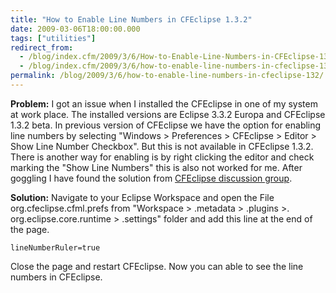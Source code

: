 ```yaml
---
title: "How to Enable Line Numbers in CFEclipse 1.3.2"
date: 2009-03-06T18:00:00.000
tags: ["utilities"]
redirect_from: 
  - /blog/index.cfm/2009/3/6/How-to-Enable-Line-Numbers-in-CFEclipse-132/
  - /blog/index.cfm/2009/3/6/how-to-enable-line-numbers-in-cfeclipse-132/
permalink: /blog/2009/3/6/how-to-enable-line-numbers-in-cfeclipse-132/
---
```

**Problem:**  I got an issue when I installed the CFEclipse in one of my system at work place. The installed versions are Eclipse 3.3.2 Europa and CFEclipse 1.3.2 beta. In previous version of CFEclipse we have the option for enabling line numbers by selecting "Windows > Preferences > CFEclipse > Editor > Show Line Number Checkbox". But this is not available in CFEclipse 1.3.2. There is another way for enabling is by right clicking the editor and check marking the "Show Line Numbers" this is also not worked for me. After goggling I have found the solution from  [CFEclipse discussion group](http://groups.google.com/group/cfeclipse-users/browse_thread/thread/3ee684cc2432ecfa/0cddd9cfb9bc446a?hl=en&pli=1).

**Solution:**  Navigate to your Eclipse Workspace and open the File org.cfeclipse.cfml.prefs from "Workspace > .metadata > .plugins >. org.eclipse.core.runtime > .settings" folder and add this line at the end of the page.

```vscode
lineNumberRuler=true 
```

Close the page and restart CFEclipse. Now you can able to see the line numbers in CFEclipse.